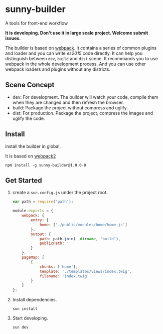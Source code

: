 # sunny-builder
A tools for front-end workflow

**It is developing. Don't use it in large scale project. Welcome submit issues.**

The builder is based on [webpack](http://webpack.github.io). It contains a series of common plugins and loader and you can write *es2015* code directly. It can help you distinguish between `dev`, `build` and `dist` scene. It recommands you to use webpack in the whole development process. And you can use other webpack loaders and plugins without any districts. 

## Scene Concept

- dev: For development. The builder will watch your code, compile them when they are changed and then refresh the browser. 
- build: Package the project without compress and uglify.
- dist: For production. Package the project, compress the images and uglify the code.

## Install

install the builder in global.

It is based on [webpack2](https://github.com/webpack/webpack)

```
npm install -g sunny-builder@1.0.0-0
```

## Get Started

1. create a `sun.config.js` under the project root.

	```javascript
	var path = require('path');
	
	module.exports = {
	    webpack: {
	        entry: {
	            home: ['./public/modules/home/home.js']
	        },
	        output: {
	            path: path.join(__dirname, 'build'),
	            publicPath: ''
	        }
	    },
	    pageMap: [
	        {
	            chunks: ['home'],
	            template: './templates/views/index.twig',
	            filename: 'index.twig'
	        }
	    ]
	};
	
	```

2. Install dependencies.
	
	```
	sun install
	```
	
3. Start developing.
	
	```
	sun dev
	```
	


